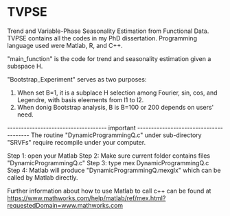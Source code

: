 # TVPSE
Trend and Variable-Phase Seasonality Estimation from Functional Data.
TVPSE contains all the codes in my PhD dissertation. Programming language used were Matlab, R, and C++.

"main_function" is the code for trend and seasonality estimation given a subspace H.

"Bootstrap_Experiment" serves as two purposes: 
1) When set B=1, it is a subplace H selection among Fourier, sin, cos, and Legendre,
   with basis eleements from l1 to l2.
2) When donig Bootstrap analysis, B is B=100 or 200 depends on users' need.

------------------------------------ important ---------------------------------------
The routine "DynamicProgrammingQ.c" under sub-directory "SRVFs"
require recompile under your computer.

Step 1: open your Matlab
Step 2: Make sure current folder contains files "DynamicProgrammingQ.c"
Step 3: type mex DynamicProgrammingQ.c
Step 4: Matlab will produce "DynamicProgrammingQ.mexglx" which can be called by Matlab directly.

Further information about how to use Matlab to call c++ can be found at 
https://www.mathworks.com/help/matlab/ref/mex.html?requestedDomain=www.mathworks.com
